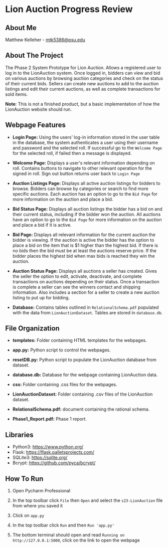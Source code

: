 # **Lion Auction Progress Review**

## About Me

Matthew Kelleher - mtk5386@psu.edu

## About The Project

The Phase 2 System Prototype for Lion Auction. Allows a registered user to log in to the LionAuction system. Once logged in, bidders can view and bid on various auctions by browsing auction categories and check on the status of their current bids. Sellers can create new auctions to add to the auction listings and edit their current auctions, as well as complete transactions for sold items.

**Note**: This is not a finished product, but a basic implementation of how the LionAuction website should run.  

## Webpage Features

- **Login Page:** Using the users’ log-in information stored in the user table in the database, the system authenticates a user using their username and password and the selected roll. If successful go to the `Welcome Page` for the selected roll, if failed then a message is displayed.

- **Welcome Page:** Displays a user's relevant information depending on roll. Contains buttons to navigate to other relevant operation for the signed in roll. Sign out button returns user back to `Login Page`

- **Auction Listings Page:** Displays all active auction listings for bidders to browse. Bidders can browse by categories or search to find more specific auctions. Each auction has an option to go to the `Bid Page` for more information on the auction and place a bid.

- **Bid Status Page:** Displays all auction listings the bidder has a bid on and their current status, including if the bidder won the auction. All auctions have an option to go to the `Bid Page` for more information on the auction and place a bid if it is active.

- **Bid Page:** Displays all relevant information for the current auction the bidder is viewing. If the auction is active the bidder has the option to place a bid on the item that is $1 higher than the highest bid. If there is no bids then the bid must be at least the auctions reserve price. If the bidder places the highest bid when max bids is reached they win the auction.

- **Auction Status Page:** Displays all auctions a seller has created. Gives the seller the option to edit, activate, deactivate, and complete transactions on auctions depending on their status. Once a transaction is complete a seller can see the winners contact and shipping information. Also includes a section for a seller to create a new auction listing to put up for bidding.

- **Database:** Contains tables outlined in `RelationalSchema.pdf` populated with the data from `LionAuctionDataset`. Tables are stored in `database.db`.

## File Organization

- **templates:** Folder containing HTML templates for the webpages.

- **app.py:** Python script to control the webpages.

- **resetDB.py:** Python script to populate the LionAuction database from dataset.

- **database.db:** Database for the webpage containing LionAuction data.

- **css:** Folder containing .css files for the webpages.

- **LionAuctionDataset:** Folder containing .csv files of the LionAuction dataset.

- **RelationalSchema.pdf:** document containing the rational schema.

- **Phase1_Report.pdf:** Phase 1 report.

## Libraries

- Python3: <https://www.python.org/>
- Flask: <https://flask.palletsprojects.com/>
- SQLite3: <https://sqlite.org/>
- Bcrypt: <https://github.com/pyca/bcrypt/>

## How To Run

1. Open Pycharm Professional

2. In the top toolbar click `File` then `Open` and select the `s23-LionAuction` file from where you saved it

3. Click on `app.py`

4. In the top toolbar click `Run` and then `Run 'app.py'`

5. The bottom terminal should open and read `Running on http://127.0.0.1:5000`, click on the link to open the webpage
